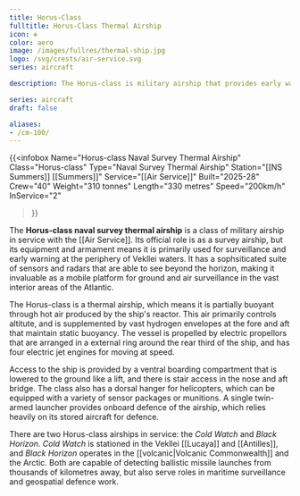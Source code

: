 ```yaml
---
title: Horus-Class
fulltitle: Horus-Class Thermal Airship
icon: ❉
color: aero
image: /images/fullres/thermal-ship.jpg
logo: /svg/crests/air-service.svg
series: aircraft

description: The Horus-class is military airship that provides early warning and surveillance for the aero services.

series: aircraft
draft: false

aliases:
- /cm-100/
---
```

{{<infobox
	Name="Horus-class Naval Survey Thermal Airship"
	Class="Horus-class"
	Type="Naval Survey Thermal Airship"
	Station="[[NS Summers]] [[Summers]]"
	Service="[[Air Service]]"
	Built="2025-28"
	Crew="40"
	Weight="310 tonnes"
	Length="330 metres"
	Speed="200km/h"
	InService="2"
>}}

The **Horus-class naval survey thermal airship** is a class of military airship in service with the [[Air Service]]. Its official role is as a survey airship, but its equipment and armament means it is primarily used for surveillance and early warning at the periphery of Vekllei waters. It has a sophsiticated suite of sensors and radars that are able to see beyond the horizon, making it invaluable as a mobile platform for ground and air surveillance in the vast interior areas of the Atlantic.

The Horus-class is a thermal airship, which means it is partially buoyant through hot air produced by the ship's reactor. This air primarily controls altitute, and is supplemented by vast hydrogen envelopes at the fore and aft that maintain static buoyancy. The vessel is propelled by electric propellors that are arranged in a external ring around the rear third of the ship, and has four electric jet engines for moving at speed.

Access to the ship is provided by a ventral boarding compartment that is lowered to the ground like a lift, and there is stair access in the nose and aft bridge. The class also has a dorsal hanger for helicopters, which can be equipped with a variety of sensor packages or munitions. A single twin-armed launcher provides onboard defence of the airship, which relies heavily on its stored aircraft for defence.

There are two Horus-class airships in service: the *Cold Watch* and *Black Horizon*. *Cold Watch* is stationed in the Vekllei [[Lucaya]] and [[Antilles]], and *Black Horizon* operates in the [[volcanic|Volcanic Commonwealth]] and the Arctic. Both are capable of detecting ballistic missile launches from thousands of kilometres away, but also serve roles in maritime surveillance and geospatial defence work.